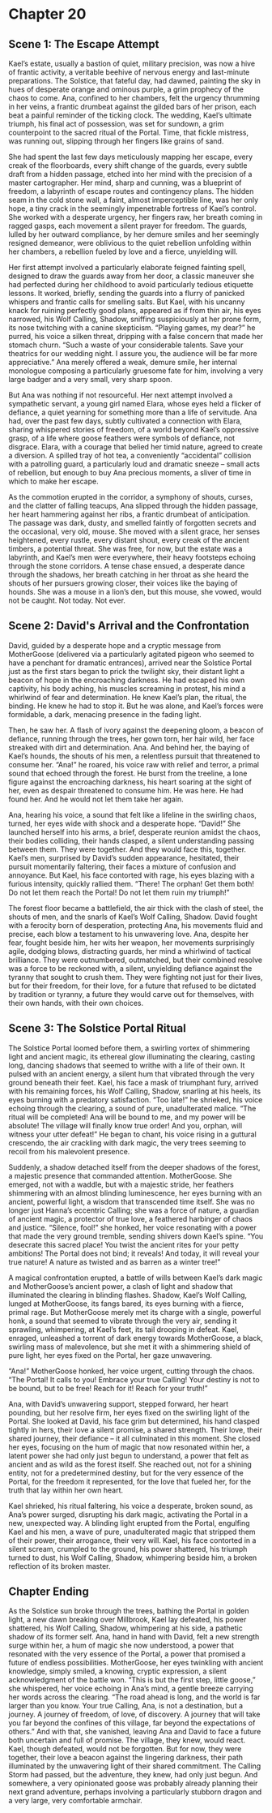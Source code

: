 # Chapter 20

## Scene 1: The Escape Attempt

Kael’s estate, usually a bastion of quiet, military precision, was now a hive of frantic activity, a veritable beehive of nervous energy and last-minute preparations. The Solstice, that fateful day, had dawned, painting the sky in hues of desperate orange and ominous purple, a grim prophecy of the chaos to come. Ana, confined to her chambers, felt the urgency thrumming in her veins, a frantic drumbeat against the gilded bars of her prison, each beat a painful reminder of the ticking clock. The wedding, Kael’s ultimate triumph, his final act of possession, was set for sundown, a grim counterpoint to the sacred ritual of the Portal. Time, that fickle mistress, was running out, slipping through her fingers like grains of sand.

She had spent the last few days meticulously mapping her escape, every creak of the floorboards, every shift change of the guards, every subtle draft from a hidden passage, etched into her mind with the precision of a master cartographer. Her mind, sharp and cunning, was a blueprint of freedom, a labyrinth of escape routes and contingency plans. The hidden seam in the cold stone wall, a faint, almost imperceptible line, was her only hope, a tiny crack in the seemingly impenetrable fortress of Kael’s control. She worked with a desperate urgency, her fingers raw, her breath coming in ragged gasps, each movement a silent prayer for freedom. The guards, lulled by her outward compliance, by her demure smiles and her seemingly resigned demeanor, were oblivious to the quiet rebellion unfolding within her chambers, a rebellion fueled by love and a fierce, unyielding will.

Her first attempt involved a particularly elaborate feigned fainting spell, designed to draw the guards away from her door, a classic maneuver she had perfected during her childhood to avoid particularly tedious etiquette lessons. It worked, briefly, sending the guards into a flurry of panicked whispers and frantic calls for smelling salts. But Kael, with his uncanny knack for ruining perfectly good plans, appeared as if from thin air, his eyes narrowed, his Wolf Calling, Shadow, sniffing suspiciously at her prone form, its nose twitching with a canine skepticism. “Playing games, my dear?” he purred, his voice a silken threat, dripping with a false concern that made her stomach churn. “Such a waste of your considerable talents. Save your theatrics for our wedding night. I assure you, the audience will be far more appreciative.” Ana merely offered a weak, demure smile, her internal monologue composing a particularly gruesome fate for him, involving a very large badger and a very small, very sharp spoon.

But Ana was nothing if not resourceful. Her next attempt involved a sympathetic servant, a young girl named Elara, whose eyes held a flicker of defiance, a quiet yearning for something more than a life of servitude. Ana had, over the past few days, subtly cultivated a connection with Elara, sharing whispered stories of freedom, of a world beyond Kael’s oppressive grasp, of a life where goose feathers were symbols of defiance, not disgrace. Elara, with a courage that belied her timid nature, agreed to create a diversion. A spilled tray of hot tea, a conveniently “accidental” collision with a patrolling guard, a particularly loud and dramatic sneeze – small acts of rebellion, but enough to buy Ana precious moments, a sliver of time in which to make her escape.

As the commotion erupted in the corridor, a symphony of shouts, curses, and the clatter of falling teacups, Ana slipped through the hidden passage, her heart hammering against her ribs, a frantic drumbeat of anticipation. The passage was dark, dusty, and smelled faintly of forgotten secrets and the occasional, very old, mouse. She moved with a silent grace, her senses heightened, every rustle, every distant shout, every creak of the ancient timbers, a potential threat. She was free, for now, but the estate was a labyrinth, and Kael’s men were everywhere, their heavy footsteps echoing through the stone corridors. A tense chase ensued, a desperate dance through the shadows, her breath catching in her throat as she heard the shouts of her pursuers growing closer, their voices like the baying of hounds. She was a mouse in a lion’s den, but this mouse, she vowed, would not be caught. Not today. Not ever.

## Scene 2: David's Arrival and the Confrontation

David, guided by a desperate hope and a cryptic message from MotherGoose (delivered via a particularly agitated pigeon who seemed to have a penchant for dramatic entrances), arrived near the Solstice Portal just as the first stars began to prick the twilight sky, their distant light a beacon of hope in the encroaching darkness. He had escaped his own captivity, his body aching, his muscles screaming in protest, his mind a whirlwind of fear and determination. He knew Kael’s plan, the ritual, the binding. He knew he had to stop it. But he was alone, and Kael’s forces were formidable, a dark, menacing presence in the fading light.

Then, he saw her. A flash of ivory against the deepening gloom, a beacon of defiance, running through the trees, her gown torn, her hair wild, her face streaked with dirt and determination. Ana. And behind her, the baying of Kael’s hounds, the shouts of his men, a relentless pursuit that threatened to consume her. “Ana!” he roared, his voice raw with relief and terror, a primal sound that echoed through the forest. He burst from the treeline, a lone figure against the encroaching darkness, his heart soaring at the sight of her, even as despair threatened to consume him. He was here. He had found her. And he would not let them take her again.

Ana, hearing his voice, a sound that felt like a lifeline in the swirling chaos, turned, her eyes wide with shock and a desperate hope. “David!” She launched herself into his arms, a brief, desperate reunion amidst the chaos, their bodies colliding, their hands clasped, a silent understanding passing between them. They were together. And they would face this, together. Kael’s men, surprised by David’s sudden appearance, hesitated, their pursuit momentarily faltering, their faces a mixture of confusion and annoyance. But Kael, his face contorted with rage, his eyes blazing with a furious intensity, quickly rallied them. “There! The orphan! Get them both! Do not let them reach the Portal! Do not let them ruin my triumph!”

The forest floor became a battlefield, the air thick with the clash of steel, the shouts of men, and the snarls of Kael’s Wolf Calling, Shadow. David fought with a ferocity born of desperation, protecting Ana, his movements fluid and precise, each blow a testament to his unwavering love. Ana, despite her fear, fought beside him, her wits her weapon, her movements surprisingly agile, dodging blows, distracting guards, her mind a whirlwind of tactical brilliance. They were outnumbered, outmatched, but their combined resolve was a force to be reckoned with, a silent, unyielding defiance against the tyranny that sought to crush them. They were fighting not just for their lives, but for their freedom, for their love, for a future that refused to be dictated by tradition or tyranny, a future they would carve out for themselves, with their own hands, with their own choices.

## Scene 3: The Solstice Portal Ritual

The Solstice Portal loomed before them, a swirling vortex of shimmering light and ancient magic, its ethereal glow illuminating the clearing, casting long, dancing shadows that seemed to writhe with a life of their own. It pulsed with an ancient energy, a silent hum that vibrated through the very ground beneath their feet. Kael, his face a mask of triumphant fury, arrived with his remaining forces, his Wolf Calling, Shadow, snarling at his heels, its eyes burning with a predatory satisfaction. “Too late!” he shrieked, his voice echoing through the clearing, a sound of pure, unadulterated malice. “The ritual will be completed! Ana will be bound to me, and my power will be absolute! The village will finally know true order! And you, orphan, will witness your utter defeat!” He began to chant, his voice rising in a guttural crescendo, the air crackling with dark magic, the very trees seeming to recoil from his malevolent presence.

Suddenly, a shadow detached itself from the deeper shadows of the forest, a majestic presence that commanded attention. MotherGoose. She emerged, not with a waddle, but with a majestic stride, her feathers shimmering with an almost blinding luminescence, her eyes burning with an ancient, powerful light, a wisdom that transcended time itself. She was no longer just Hanna’s eccentric Calling; she was a force of nature, a guardian of ancient magic, a protector of true love, a feathered harbinger of chaos and justice. “Silence, fool!” she honked, her voice resonating with a power that made the very ground tremble, sending shivers down Kael’s spine. “You desecrate this sacred place! You twist the ancient rites for your petty ambitions! The Portal does not bind; it reveals! And today, it will reveal your true nature! A nature as twisted and as barren as a winter tree!”

A magical confrontation erupted, a battle of wills between Kael’s dark magic and MotherGoose’s ancient power, a clash of light and shadow that illuminated the clearing in blinding flashes. Shadow, Kael’s Wolf Calling, lunged at MotherGoose, its fangs bared, its eyes burning with a fierce, primal rage. But MotherGoose merely met its charge with a single, powerful honk, a sound that seemed to vibrate through the very air, sending it sprawling, whimpering, at Kael’s feet, its tail drooping in defeat. Kael, enraged, unleashed a torrent of dark energy towards MotherGoose, a black, swirling mass of malevolence, but she met it with a shimmering shield of pure light, her eyes fixed on the Portal, her gaze unwavering.

“Ana!” MotherGoose honked, her voice urgent, cutting through the chaos. “The Portal! It calls to you! Embrace your true Calling! Your destiny is not to be bound, but to be free! Reach for it! Reach for your truth!”

Ana, with David’s unwavering support, stepped forward, her heart pounding, but her resolve firm, her eyes fixed on the swirling light of the Portal. She looked at David, his face grim but determined, his hand clasped tightly in hers, their love a silent promise, a shared strength. Their love, their shared journey, their defiance – it all culminated in this moment. She closed her eyes, focusing on the hum of magic that now resonated within her, a latent power she had only just begun to understand, a power that felt as ancient and as wild as the forest itself. She reached out, not for a shining entity, not for a predetermined destiny, but for the very essence of the Portal, for the freedom it represented, for the love that fueled her, for the truth that lay within her own heart.

Kael shrieked, his ritual faltering, his voice a desperate, broken sound, as Ana’s power surged, disrupting his dark magic, activating the Portal in a new, unexpected way. A blinding light erupted from the Portal, engulfing Kael and his men, a wave of pure, unadulterated magic that stripped them of their power, their arrogance, their very will. Kael, his face contorted in a silent scream, crumpled to the ground, his power shattered, his triumph turned to dust, his Wolf Calling, Shadow, whimpering beside him, a broken reflection of its broken master.

## Chapter Ending

As the Solstice sun broke through the trees, bathing the Portal in golden light, a new dawn breaking over Millbrook, Kael lay defeated, his power shattered, his Wolf Calling, Shadow, whimpering at his side, a pathetic shadow of its former self. Ana, hand in hand with David, felt a new strength surge within her, a hum of magic she now understood, a power that resonated with the very essence of the Portal, a power that promised a future of endless possibilities. MotherGoose, her eyes twinkling with ancient knowledge, simply smiled, a knowing, cryptic expression, a silent acknowledgment of the battle won. “This is but the first step, little goose,” she whispered, her voice echoing in Ana’s mind, a gentle breeze carrying her words across the clearing. “The road ahead is long, and the world is far larger than you know. Your true Calling, Ana, is not a destination, but a journey. A journey of freedom, of love, of discovery. A journey that will take you far beyond the confines of this village, far beyond the expectations of others.” And with that, she vanished, leaving Ana and David to face a future both uncertain and full of promise. The village, they knew, would react. Kael, though defeated, would not be forgotten. But for now, they were together, their love a beacon against the lingering darkness, their path illuminated by the unwavering light of their shared commitment. The Calling Storm had passed, but the adventure, they knew, had only just begun. And somewhere, a very opinionated goose was probably already planning their next grand adventure, perhaps involving a particularly stubborn dragon and a very large, very comfortable armchair.